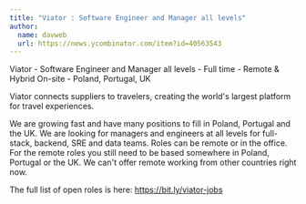 ```yaml
---
title: "Viator : Software Engineer and Manager all levels"
author:
  name: davweb
  url: https://news.ycombinator.com/item?id=40563543
---
```

Viator - Software Engineer and Manager all levels - Full time - Remote &amp; Hybrid On-site - Poland, Portugal, UK

Viator connects suppliers to travelers, creating the world&#x27;s largest platform for travel experiences.

We are growing fast and have many positions to fill in Poland, Portugal and the UK.  We are looking for managers and engineers at all levels for full-stack, backend, SRE and data teams.  Roles can be remote or in the office.  For the remote roles you still need to be based somewhere in Poland, Portugal or the UK. We can&#x27;t offer remote working from other countries right now.

The full list of open roles is here: <a href="https:&#x2F;&#x2F;bit.ly&#x2F;viator-jobs" rel="nofollow">https:&#x2F;&#x2F;bit.ly&#x2F;viator-jobs</a>
